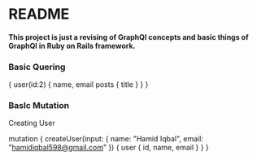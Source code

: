 # README

#### This project is just a revising of GraphQl concepts and basic things of GraphQl in Ruby on Rails framework.


### Basic Quering

{
user(id:2) {
name,
email
posts {
title
}
}
}


### BasIc Mutation 
Creating User

mutation {
    createUser(input: {
        name: "Hamid Iqbal",
        email: "hamidiqbal598@gmail.com"
    }) {
        user {
        id,
        name,
        email
        }
    }
}